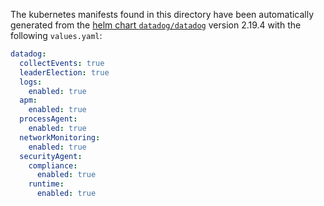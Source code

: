 The kubernetes manifests found in this directory have been automatically generated
from the [helm chart `datadog/datadog`](https://github.com/DataDog/helm-charts/tree/master/charts/datadog)
version 2.19.4 with the following `values.yaml`:

```yaml
datadog:
  collectEvents: true
  leaderElection: true
  logs:
    enabled: true
  apm:
    enabled: true
  processAgent:
    enabled: true
  networkMonitoring:
    enabled: true
  securityAgent:
    compliance:
      enabled: true
    runtime:
      enabled: true
```
